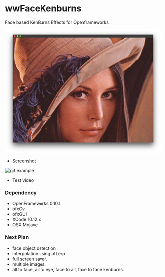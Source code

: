 # wwFaceKenburns
Face based KenBurns Effects for Openframeworks

![example]( https://github.com/bemoregt/ofxfaceKenburns/blob/master/test.jpg "Example Screenshot")
- Screenshot

![gif example]( https://github.com/bemoregt/ofxfaceKenburns/blob/master/test.gif "Example Screenshot")
- Test video 

### Dependency
- OpenFrameworks 0.10.1
- ofxCv
- ofxGUI
- XCode 10.12.x
- OSX Mojave

### Next Plan
- face object detection
- interpolation using ofLerp 
- full screen saver.
- multiple images.
- all to face, all to eye, face to all, face to face kenburns.
